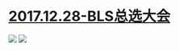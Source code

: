 # [2017.12.28-BLS总选大会](http://live.bilibili.com/pages/1703/bls-2017-h5.html#/index)
![](https://bilicoverimg.github.io/2017/2017.12.28-BLS总选大会.jpg)
![](https://bilicover2017.github.io/2017.12.28.jpg)
